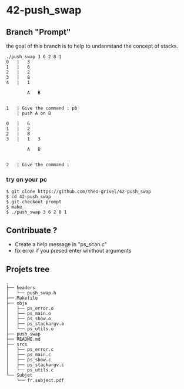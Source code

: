 # 42-push_swap

## Branch "Prompt"

the goal of this branch is to help 
to undanrstand the concept of stacks.


```
./push_swap 3 6 2 8 1                    
0	|	3
1	|	6
2	|	2
3	|	8
4	|	1

		A	B


1	| Give the command : pb
	| push A on B

0	|	6
1	|	2
2	|	8
3	|	1	3

		A	B


2	| Give the command :
```

### try on your pc

```
$ git clone https://github.com/theo-grivel/42-push_swap
$ cd 42-push_swap
$ git checkout prompt
$ make
$ ./push_swap 3 6 2 8 1
```


## Contribuate ?

* Create a help message in "ps_scan.c"
* fix error if you presed enter whithout arguments


## Projets tree

```
.
├── headers
│   └── push_swap.h
├── Makefile
├── objs
│   ├── ps_error.o
│   ├── ps_main.o
│   ├── ps_show.o
│   ├── ps_stackargv.o
│   └── ps_utils.o
├── push_swap
├── README.md
├── srcs
│   ├── ps_error.c
│   ├── ps_main.c
│   ├── ps_show.c
│   ├── ps_stackargv.c
│   └── ps_utils.c
└── Subjet
    └── fr.subject.pdf
```

